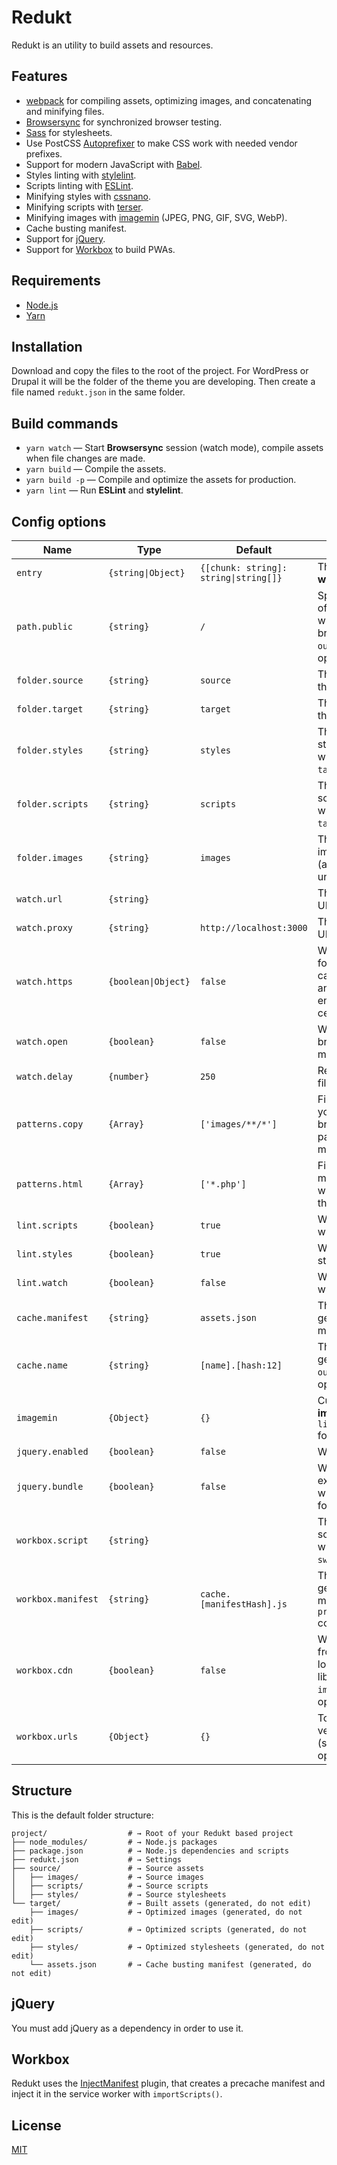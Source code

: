 # Redukt

Redukt is an utility to build assets and resources.

## Features

* [webpack](https://webpack.github.io/) for compiling assets, optimizing images, and concatenating and minifying files.
* [Browsersync](http://www.browsersync.io/) for synchronized browser testing.
* [Sass](https://sass-lang.com/) for stylesheets.
* Use PostCSS [Autoprefixer](https://autoprefixer.github.io/) to make CSS work with needed vendor prefixes.
* Support for modern JavaScript with [Babel](https://babeljs.io/).
* Styles linting with [stylelint](https://stylelint.io/).
* Scripts linting with [ESLint](https://eslint.org/).
* Minifying styles with [cssnano](https://cssnano.co/).
* Minifying scripts with [terser](https://github.com/terser-js/terser).
* Minifying images with [imagemin](https://github.com/imagemin/imagemin) (JPEG, PNG, GIF, SVG, WebP).
* Cache busting manifest.
* Support for [jQuery](https://jquery.com/).
* Support for [Workbox](https://developers.google.com/web/tools/workbox/) to build PWAs.

## Requirements

* [Node.js](http://nodejs.org/)
* [Yarn](https://yarnpkg.com/en/docs/install)

## Installation

Download and copy the files to the root of the project. For WordPress or Drupal it will be the folder of the theme you are developing. Then create a file named `redukt.json` in the same folder.

## Build commands

* `yarn watch` — Start **Browsersync** session (watch mode), compile assets when file changes are made.
* `yarn build` — Compile the assets.
* `yarn build -p` — Compile and optimize the assets for production.
* `yarn lint` — Run **ESLint** and **stylelint**.

## Config options

| Name | Type | Default | Description |
|---|---|---|---|
|`entry`|`{string\|Object}`|`{[chunk: string]: string\|string[]}`|The entry points for **webpack**.|
|`path.public`|`{string}`|`/`|Specifies the public URL of the output directory when referenced in a browser (see `output.publicPath` config option of **webpack**).|
|`folder.source`|`{string}`|`source`|The base folder where the assets are located.|
|`folder.target`|`{string}`|`target`|The base folder where the assets will be created.|
|`folder.styles`|`{string}`|`styles`|The folder where the styles are located (and will be created under the `target` folder).|
|`folder.scripts`|`{string}`|`scripts`|The folder where the scripts are located (and will be created under the `target` folder).|
|`folder.images`|`{string}`|`images`|The folder where the images will are located (and will be created under the `target` folder).|
|`watch.url`|`{string}`||The local development URL.|
|`watch.proxy`|`{string}`|`http://localhost:3000`|The proxy for the local URL.|
|`watch.https`|`{boolean\|Object}`|`false`|Whether to enable HTTPS for local development. It can be a hash with a `key` and a `cert` properties to enable with custom certificates.|
|`watch.open`|`{boolean}`|`false`|Whether to launch the browser when watch mode starts.|
|`watch.delay`|`{number}`|`250`|Reload delay following a file change event.|
|`patterns.copy`|`{Array}`|`['images/**/*']`|Files to copy. Changes you make will cause all browsers to do a full-page refresh in watch mode.|
|`patterns.html`|`{Array}`|`['*.php']`|Files to watch in watch mode. Changes you make will either be injected into the page (CSS & HTML).|
|`lint.scripts`|`{boolean}`|`true`|Whether to lint scripts with **ESLint**.|
|`lint.styles`|`{boolean}`|`true`|Whether to lint stylesheets with **stylelint**.|
|`lint.watch`|`{boolean}`|`false`|Whether to run linters when in watch mode.|
|`cache.manifest`|`{string}`|`assets.json`|The name of the generated cache manifest.|
|`cache.name`|`{string}`|`[name].[hash:12]`|The filenames that will be generated (see `output.filename` config option of **webpack**).|
|`imagemin`|`{Object}`|`{}`|Custom configuration for **imagemin**. See `lib/imagemin.config.js` for current configuration.|
|`jquery.enabled`|`{boolean}`|`false`|Whether to use jQuery.|
|`jquery.bundle`|`{boolean}`|`false`|Whether to serve as an external script or bundle with the main entry point for JavaScript|
|`workbox.script`|`{string}`||The service worker script. If empty Workbox will not be used (see `swSrc` config option).|
|`workbox.manifest`|`{string}`|`cache.[manifestHash].js`|The name of the generated precache manifest (see `precacheManifestFilename` config option).|
|`workbox.cdn`|`{boolean}`|`false`|Whether to load Workbox from the CDN or create a local copy of the runtime librarie (see `importWorkboxFrom` config option).|
|`workbox.urls`|`{Object}`|`{}`|To generate unique versioning information (see `templatedUrls` config option).|

## Structure

This is the default folder structure:

```shell
project/                  # → Root of your Redukt based project
├── node_modules/         # → Node.js packages
├── package.json          # → Node.js dependencies and scripts
├── redukt.json           # → Settings
├── source/               # → Source assets
│   ├── images/           # → Source images
│   ├── scripts/          # → Source scripts
│   ├── styles/           # → Source stylesheets
└── target/               # → Built assets (generated, do not edit)
    ├── images/           # → Optimized images (generated, do not edit)
    ├── scripts/          # → Optimized scripts (generated, do not edit)
    ├── styles/           # → Optimized stylesheets (generated, do not edit)
    └── assets.json       # → Cache busting manifest (generated, do not edit)
```

## jQuery

You must add jQuery as a dependency in order to use it.

## Workbox

Redukt uses the [InjectManifest](https://developers.google.com/web/tools/workbox/modules/workbox-webpack-plugin#injectmanifest_plugin_1) plugin, that creates a precache manifest and inject it in the service worker with `importScripts()`.

## License

[MIT](./LICENSE.md)
